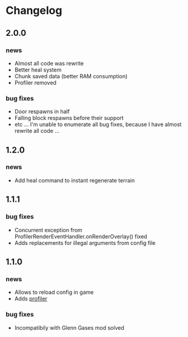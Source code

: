 # Changelog

## 2.0.0

### news

* Almost all code was rewrite
* Better heal system
* Chunk saved data (better RAM consumption)
* Profiler removed

### bug fixes

* Door respawns in half
* Falling block respawns before their support
* etc ... I'm unable to enumerate all bug fixes, because I have almost rewrite all code ...

## 1.2.0

### news

* Add heal command to instant regenerate terrain

## 1.1.1

### bug fixes

* Concurrent exception from ProfilerRenderEventHandler.onRenderOverlay() fixed
* Adds replacements for illegal arguments from config file

## 1.1.0

### news

* Allows to reload config in game
* Adds [profiler](https://github.com/EyZox/ForgeCreeperHeal/wiki/Profiler)

### bug fixes

* Incompatibily with Glenn Gases mod solved